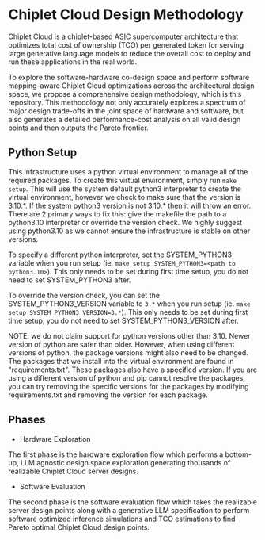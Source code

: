 # Chiplet Cloud Design Methodology

Chiplet Cloud is a chiplet-based ASIC supercomputer architecture that optimizes total cost of ownership (TCO) per generated token for serving large generative language models to reduce the overall cost to deploy and run these applications in the real world.

To explore the software-hardware co-design space and perform software mapping-aware Chiplet Cloud optimizations across the architectural design space, we propose a comprehensive design methodology, which is this repository.
This methodology not only accurately explores a spectrum of major design trade-offs in the joint space of hardware and software, but also generates a detailed performance-cost analysis on all valid design points and then outputs the Pareto frontier.

## Python Setup

This infrastructure uses a python virtual environment to manage all of the required packages. To create this virtual environment, simply run `make setup`. This will use the system default python3 interpreter to create the virtual environment, however we check to make sure that the version is 3.10.\*. If the system python3 version is not 3.10.\* then it will throw an error. There are 2 primary ways to fix this: give the makefile the path to a python3.10 interpreter or override the version check. We highly suggest using python3.10 as we cannot ensure the infrastructure is stable on other versions.

To specify a different python interpreter, set the SYSTEM_PYTHON3 variable when you run setup (ie. `make setup SYSTEM_PYTHON3=<path to python3.10>`). This only needs to be set during first time setup, you do not need to set SYSTEM_PYTHON3 after.

To override the version check, you can set the SYSTEM_PYTHON3_VERSION variable to `3.*` when you run setup (ie. `make setup SYSTEM_PYTHON3_VERSION=3.*`). This only needs to be set during first time setup, you do not need to set SYSTEM_PYTHON3_VERSION after.

NOTE: we do not claim support for python versions other than 3.10. Newer version of python are safer than older. However, when using different versions of python, the package versions might also need to be changed. The packages that we install into the virtual environment are found in "requirements.txt". These packages also have a specified version. If you are using a different version of python and pip cannot resolve the packages, you can try removing the specific versions for the packages by modifying requirements.txt and removing the version for each package.

## Phases

* Hardware Exploration

The first phase is the hardware exploration flow which performs a bottom-up, LLM agnostic design space exploration generating thousands of realizable Chiplet Cloud server designs.

* Software Evaluation

The second phase is the software evaluation flow which takes the realizable server design points along with a generative LLM specification to perform software optimized inference simulations and TCO estimations to find Pareto optimal Chiplet Cloud design points.
